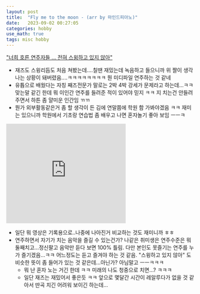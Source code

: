 ```yaml
---
layout: post
title:  "Fly me to the moon - (arr by 마인드피아노)"
date:   2023-09-02 00:27:05 
categories: hobby
use_math: true
tags: misc hobby
---
```



["너희 호른 연주자들 ... 전혀 스윙하고 있지 않아"](https://www.youtube.com/watch?v=AgMptWkzRD4)
- 재즈도 스윙리듬도 처음 쳐봤는데....칠땐 재밌는데 녹음하고 들으니까 위 짤이 생각나는 상황이 돼버렸음....ㅋㅋㅋㅋㅋㅋㅋㅋ 뭔 미디파일 연주하는 것 같네
- 유튭으로 배웠다는 자칭 째즈전문가 말로는 2박 4박 강세가 문제라고 하는데...ㅋㅋ 맞는말 같긴 한데 뭐 이인간 연주를 들려준 적이 있어야 믿지 ㅋㅋ 지 치는건 안들려주면서 하튼 좀 얄미운 인간임 ㄲㄲ
- 뭔가 외부활동같은거 좀 할 생각이 든 김에 연말쯤에 학원 함 가봐야겠음 ㅋㅋ 재미는 있으니까 학원에서 기초랑 연습법 좀 배우고 나면 혼자놀기 좋아 보임 ㅡㅡㅋ


<iframe allowfullscreen="allowfullscreen" class="b-hbp-video b-uploaded" frameborder="0" height="266" id="BLOGGER-video-3cbf72232c99e26c-19707" mozallowfullscreen="mozallowfullscreen" src="https://www.blogger.com/video.g?token=AD6v5dwltc6_AbSmdqsDQKHBpfqzoLlD0PDa-f_tZSBhzvqBRLJ66Xk3qK2QMcjNLxx4aixdvOgJCkFV_JVD5LLSw5sSIRmnsZ93kUOS-qgNvVHDhorQqpCL6lKZqtD25UY6eB_IYRzm" webkitallowfullscreen="webkitallowfullscreen" width="320"></iframe>


- 일단 뭐 영상은 기록용으로..나중에 나아진거 비교하는 것도 재미니까 ㅎㅎ
- 연주하면서 자기가 치는 음악을 즐길 수 있는건가? 나같은 취미생은 연주수준은 뭐 둘째치고...정신팔고 음악만 듣다 보면 100% 틀림. 다만 본인도 못즐기는 연주를 누가 즐기겠음...ㅋㅋ 어느정도는 듣고 즐겨야 하는 것 같음. "스윙하고 있지 않아" 도 비슷한 뜻이 좀 들어가 있는 것 같은데...아닌가? 아님말고 ㅡㅡㅋㅋㅋ
  - 뭐 난 혼자 노는 거긴 한데 ㅋㅋ 미래의 나도 청중으로 치면...? ㅋㅋㅋ
  - 일단 재즈는 재밌어서 좋은듯 ㅋㅋ 앞으로 몇달간 시간이 레알루다가 없을 것 같아서 딴곡 치긴 어려워 보이긴 하는데...
